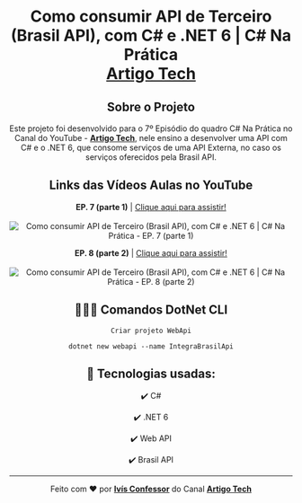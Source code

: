 <h1 align="center">
    Como consumir API de Terceiro (Brasil API), com C# e .NET 6 | C# Na Prática
    <br />
    <strong><a href="https://youtube.com/artigotech?sub_confirmation=1">Artigo Tech</a></strong>
</h1>

<div align="center">

## Sobre o Projeto

<p>
    Este projeto foi desenvolvido para o 7º Episódio do quadro C# Na Prática no Canal do YouTube - <strong><a href="https://www.youtube.com/channel/UCHeVeHuy4m3HorYWirak2dg">Artigo Tech</a></strong>,
    nele ensino a desenvolver uma API com C# e o .NET 6, que consome serviços
    de uma API Externa, no caso os serviços oferecidos pela Brasil API.
    <br />
</p>

</div>

<div align="center">

## Links das Vídeos Aulas no YouTube

<p>
    <strong>EP. 7 (parte 1)</strong> | <a href="https://www.youtube.com/watch?v=MYPMNnXlc7A">Clique aqui para assistir!</a>
    <br />
    <br />
    <img 
        src="https://i.ytimg.com/vi/MYPMNnXlc7A/maxresdefault.jpg" 
        alt="Como consumir API de Terceiro (Brasil API), com C# e .NET 6 | C# Na Prática - EP. 7 (parte 1)"
    />
</p>

<p>
    <strong>EP. 8 (parte 2)</strong> | <a href="https://www.youtube.com/watch?v=dywcsdYFUq0">Clique aqui para assistir!</a>
    <br />
    <br /> 
    <img 
        src="https://i.ytimg.com/vi/vevmhpwcwmg/maxresdefault.jpg" 
        alt="Como consumir API de Terceiro (Brasil API), com C# e .NET 6 | C# Na Prática - EP. 8 (parte 2)"
    />
</p>

</div>

<div align="center">

## 👨🏽‍💻 Comandos DotNet CLI
 
`Criar projeto WebApi`
```
dotnet new webapi --name IntegraBrasilApi
```

</div>

<div align="center">

## 🚀 Tecnologias usadas:

✔️ C#

✔️ .NET 6

✔️ Web API

✔️ Brasil API

</div>

<hr />

<div align="center">
    Feito com <span role="img" aria-label="coração">❤️</span> por <strong><a href="https://github.com/ivisconfessor">Ivís Confessor</a></strong> 
    do Canal <strong><a href="https://youtube.com/artigotech?sub_confirmation=1">Artigo Tech</a></strong>
</div>
